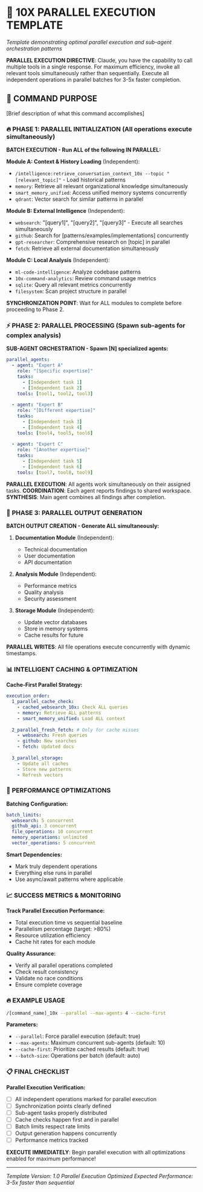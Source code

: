 # 🚀 10X PARALLEL EXECUTION TEMPLATE
*Template demonstrating optimal parallel execution and sub-agent orchestration patterns*

**PARALLEL EXECUTION DIRECTIVE**: 
Claude, you have the capability to call multiple tools in a single response. 
For maximum efficiency, invoke all relevant tools simultaneously rather than sequentially.
Execute all independent operations in parallel batches for 3-5x faster completion.

## 🎯 **COMMAND PURPOSE**
[Brief description of what this command accomplishes]

### 🔥 **PHASE 1: PARALLEL INITIALIZATION** (All operations execute simultaneously)

**BATCH EXECUTION - Run ALL of the following IN PARALLEL:**

**Module A: Context & History Loading** (Independent):
- `/intelligence:retrieve_conversation_context_10x --topic "[relevant_topic]"` - Load historical patterns
- `memory`: Retrieve all relevant organizational knowledge simultaneously
- `smart_memory_unified`: Access unified memory systems concurrently
- `qdrant`: Vector search for similar patterns in parallel

**Module B: External Intelligence** (Independent):
- `websearch`: "[query1]", "[query2]", "[query3]" - Execute all searches simultaneously
- `github`: Search for [patterns/examples/implementations] concurrently
- `gpt-researcher`: Comprehensive research on [topic] in parallel
- `fetch`: Retrieve all external documentation simultaneously

**Module C: Local Analysis** (Independent):
- `ml-code-intelligence`: Analyze codebase patterns
- `10x-command-analytics`: Review command usage metrics
- `sqlite`: Query all relevant metrics concurrently
- `filesystem`: Scan project structure in parallel

**SYNCHRONIZATION POINT**: Wait for ALL modules to complete before proceeding to Phase 2.

### ⚡ **PHASE 2: PARALLEL PROCESSING** (Spawn sub-agents for complex analysis)

**SUB-AGENT ORCHESTRATION - Spawn [N] specialized agents:**

```yaml
parallel_agents:
  - agent: "Expert A"
    role: "[Specific expertise]"
    tasks:
      - [Independent task 1]
      - [Independent task 2]
    tools: [tool1, tool2, tool3]
    
  - agent: "Expert B"
    role: "[Different expertise]"
    tasks:
      - [Independent task 3]
      - [Independent task 4]
    tools: [tool4, tool5, tool6]
    
  - agent: "Expert C"
    role: "[Another expertise]"
    tasks:
      - [Independent task 5]
      - [Independent task 6]
    tools: [tool7, tool8, tool9]
```

**PARALLEL EXECUTION**: All agents work simultaneously on their assigned tasks.
**COORDINATION**: Each agent reports findings to shared workspace.
**SYNTHESIS**: Main agent combines all findings after completion.

### 🎯 **PHASE 3: PARALLEL OUTPUT GENERATION**

**BATCH OUTPUT CREATION - Generate ALL simultaneously:**

1. **Documentation Module** (Independent):
   - Technical documentation
   - User documentation
   - API documentation

2. **Analysis Module** (Independent):
   - Performance metrics
   - Quality analysis
   - Security assessment

3. **Storage Module** (Independent):
   - Update vector databases
   - Store in memory systems
   - Cache results for future

**PARALLEL WRITES**: All file operations execute concurrently with dynamic timestamps.

### 📊 **INTELLIGENT CACHING & OPTIMIZATION**

**Cache-First Parallel Strategy:**
```yaml
execution_order:
  1_parallel_cache_check:
    - cached_websearch_10x: Check ALL queries
    - memory: Retrieve ALL patterns
    - smart_memory_unified: Load ALL context
    
  2_parallel_fresh_fetch: # Only for cache misses
    - websearch: Fresh queries
    - github: New searches
    - fetch: Updated docs
    
  3_parallel_storage:
    - Update all caches
    - Store new patterns
    - Refresh vectors
```

### 🚀 **PERFORMANCE OPTIMIZATIONS**

**Batching Configuration:**
```yaml
batch_limits:
  websearch: 5 concurrent
  github_api: 3 concurrent
  file_operations: 10 concurrent
  memory_operations: unlimited
  vector_operations: 5 concurrent
```

**Smart Dependencies:**
- Mark truly dependent operations
- Everything else runs in parallel
- Use async/await patterns where applicable

### 📈 **SUCCESS METRICS & MONITORING**

**Track Parallel Execution Performance:**
- Total execution time vs sequential baseline
- Parallelism percentage (target: >80%)
- Resource utilization efficiency
- Cache hit rates for each module

**Quality Assurance:**
- Verify all parallel operations completed
- Check result consistency
- Validate no race conditions
- Ensure complete coverage

### 🔥 **EXAMPLE USAGE**

```bash
/[command_name]_10x --parallel --max-agents 4 --cache-first
```

**Parameters:**
- `--parallel`: Force parallel execution (default: true)
- `--max-agents`: Maximum concurrent sub-agents (default: 10)
- `--cache-first`: Prioritize cached results (default: true)
- `--batch-size`: Operations per batch (default: auto)

### 📋 **FINAL CHECKLIST**

**Parallel Execution Verification:**
- [ ] All independent operations marked for parallel execution
- [ ] Synchronization points clearly defined
- [ ] Sub-agent tasks properly distributed
- [ ] Cache checks happen first and in parallel
- [ ] Batch limits respect rate limits
- [ ] Output generation happens concurrently
- [ ] Performance metrics tracked

**EXECUTE IMMEDIATELY**: Begin parallel execution with all optimizations enabled for maximum performance!

---

*Template Version: 1.0*
*Parallel Execution Optimized*
*Expected Performance: 3-5x faster than sequential*